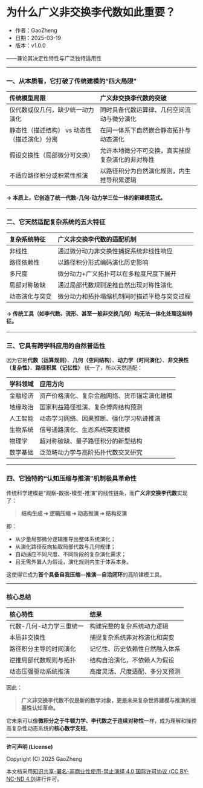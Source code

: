 # **为什么广义非交换李代数如此重要？**

- 作者：GaoZheng
- 日期：2025-03-19
- 版本：v1.0.0

——兼论其决定性特性与广泛独特适用性

---

### 一、从本质看，它打破了传统建模的“四大局限”

| 传统模型局限 | 广义非交换李代数的突破 |
|:---|:---|
| 仅代数或仅几何，缺少统一动力演化 | 同时具备代数运算律、几何空间流动与微分演化 |
| 静态性（描述结构） vs 动态性（描述演化）分离 | 在同一体系下自然嵌合静态拓扑与动态演化 |
| 假设交换性（局部微分可交换） | 允许本地微分不可交换，真实捕捉复杂演化的非对称性 |
| 不适应路径积分或积累性推演 | 以路径积分为自然演化规则，内生推导积累逻辑 |

#### → 本质上，它创造了**统一代数-几何-动力学**三位一体的新建模范式。

---

### 二、它天然适配**复杂系统的五大特征**

| 复杂系统特征 | 广义非交换李代数的适配机制 |
|:---|:---|
| 非线性 | 通过微分动力非交换性捕捉系统非线性响应 |
| 路径依赖性 | 以路径积分形式编码演化历史影响 |
| 多尺度 | 微分动力+广义拓扑可以在多粒度尺度下展开 |
| 局部对称破缺 | 通过局部代数规则逆推自然出现对称性演化 |
| 动态演化与突变 | 微分动力和拓扑塌缩机制同时描述平稳与突变过程 |

#### → 传统工具（如李代数、流形、甚至一般非交换几何）均无法一体化处理这些特征。

---

### 三、它具有**跨学科应用的自然普适性**

因为它把**代数（运算规则）**、**几何（空间结构）**、**动力学（时间演化）**、**非交换性（复杂性）**、**路径积累（记忆性）** 统一了，所以天然适配：

| 学科领域 | 应用方向 |
|:---|:---|
| 金融经济 | 资产价格演化、复杂金融网络、货币锚定演化建模 |
| 地缘政治 | 国家利益路径推演、复杂博弈结构预测 |
| 人工智能 | 动态学习网络、因果推断、强化学习轨迹推演 |
| 生物系统 | 信号通路演化、生态系统突变建模 |
| 物理学 | 超对称破缺、量子路径积分的新型结构 |
| 数学基础 | 泛范畴动力学与高阶拓扑代数交叉研究 |

---

### 四、它独特的“认知压缩与推演”机制极具革命性

传统科学建模是“观察-数据-模型-推演”的线性链条，而**广义非交换李代数**实现了：

> **结构生成 ➔ 逻辑压缩 ➔ 动态推演 ➔ 结构反演**

即：
- 从少量局部微分逻辑推导出整体系统演化；
- 从演化路径反向抽取局部代数与几何规律；
- 自动适应不同尺度、不同阶段的复杂演化需求；
- 且无需外置人为假设，演化规则内生于体系本身。

这使得它成为**首个具备自我压缩—推演—自洽闭环**的高阶建模工具。

---

### 核心总结

| 核心特性 | 结果 |
|:---|:---|
| 代数-几何-动力学三重统一 | 构建完整的复杂系统动力逻辑 |
| 本质非交换性 | 捕捉复杂系统非对称演化和突变 |
| 路径积分主导的时间演化 | 记忆性、历史依赖性自然融入体系 |
| 逆推局部代数规则与拓扑 | 结构自洽演化，不依赖人为假设 |
| 动态压强驱动系统推演 | 高度灵活、尺度适配、多分叉预测 |

因此：

> **广义非交换李代数不仅是新的数学对象，更是未来复杂世界建模与推演的根基性认知革命。**

它未来可以像**微积分之于牛顿力学、李代数之于连续对称性**一样，成为理解和操控高复杂性动态系统的**核心数学支柱**。

---

**许可声明 (License)**

Copyright (C) 2025 GaoZheng 

本文档采用[知识共享-署名-非商业性使用-禁止演绎 4.0 国际许可协议 (CC BY-NC-ND 4.0)](https://creativecommons.org/licenses/by-nc-nd/4.0/deed.zh-Hans)进行许可。
